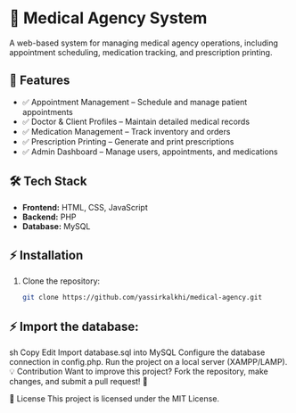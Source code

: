 # 🏥 Medical Agency System

A web-based system for managing medical agency operations, including appointment scheduling, medication tracking, and prescription printing.

## 🚀 Features
- ✅ Appointment Management – Schedule and manage patient appointments
- ✅ Doctor & Client Profiles – Maintain detailed medical records
- ✅ Medication Management – Track inventory and orders
- ✅ Prescription Printing – Generate and print prescriptions
- ✅ Admin Dashboard – Manage users, appointments, and medications

## 🛠 Tech Stack
- **Frontend:** HTML, CSS, JavaScript
- **Backend:** PHP
- **Database:** MySQL

## ⚡ Installation
1. Clone the repository:  
   ```sh
   git clone https://github.com/yassirkalkhi/medical-agency.git
## ⚡ Import the database:
sh
Copy
Edit
Import database.sql into MySQL
Configure the database connection in config.php.
Run the project on a local server (XAMPP/LAMP).
💡 Contribution
Want to improve this project? Fork the repository, make changes, and submit a pull request! 🚀

📜 License
This project is licensed under the MIT License.

